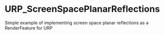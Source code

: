 # URP_ScreenSpacePlanarReflections
Simple example of implementing screen space planar reflections as a RenderFeature for URP
